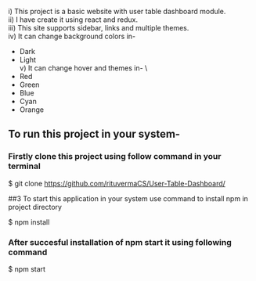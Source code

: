 i) This project is a basic website with user table dashboard module. \
ii) I have create it using react and redux. \
iii) This site supports sidebar, links and multiple themes. \
iv) It can change background colors in- 
* Dark
* Light \
v) It can change hover and themes in- \
* Red
* Green
* Blue
* Cyan
* Orange

## To run this project in your system-

### Firstly clone this project using follow command in your terminal

$ git clone https://github.com/rituvermaCS/User-Table-Dashboard/

##3 To start this application in your system use command to install npm in project directory

$ npm install 

### After succesful installation of npm start it using following command

$ npm start
